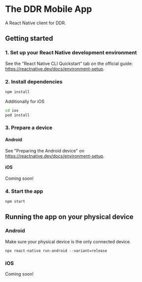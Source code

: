 # The DDR Mobile App

A React Native client for DDR.

## Getting started

### 1. Set up your React Native development environment

See the "React Native CLI Quickstart" tab on the official guide: https://reactnative.dev/docs/environment-setup.

### 2. Install dependencies

```sh
npm install
```

Additionally for iOS

```sh
cd ios
pod install
```

### 3. Prepare a device

#### Android

See "Preparing the Android device" on https://reactnative.dev/docs/environment-setup.

#### iOS

Coming soon!

### 4. Start the app

```
npm start
```

## Running the app on your physical device

### Android

Make sure your physical device is the only connected device.

```
npx react-native run-android --variant=release
```

### iOS

Coming soon!
